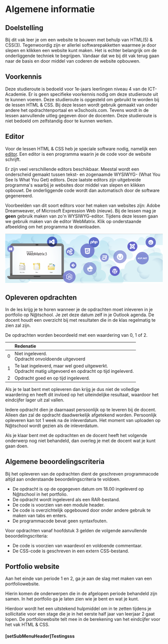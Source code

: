 # Algemene informatie

## Doelstelling
Bij dit vak leer je om een website te bouwen met behulp van HTML(5) & CSS(3). Tegenwoordig zijn er allerlei softwarepakketten waarmee je door slepen en klikken een website kunt maken. Het is echter belangrijk om de onderliggende techniek te begrijpen. Vandaar dat we bij dit vak terug gaan naar de basis en door middel van coderen de website opbouwen. 

## Voorkennis
Deze studieroute is bedoeld voor 1e-jaars leerlingen niveau 4 van de ICT-Academie. Er is geen specifieke voorkennis nodig om deze studieroute uit te kunnen voeren. Deze studieroute is opgesteld om gebruikt te worden bij de lessen HTML & CSS. Bij deze lessen wordt gebruik gemaakt van onder andere het opdrachtenportaal en w3schools.com. Tevens wordt in de lessen aanvullende uitleg gegeven door de docenten. Deze studieroute is niet bedoeld om zelfstandig door te kunnen werken.

## Editor
Voor de lessen HTML & CSS heb je speciale software nodig, namelijk een [editor](http://en.wikipedia.org/wiki/List_of_HTML_editors). Een editor is een programma waarin je de code voor de website schrijft.

Er zijn veel verschillende editors beschikbaar. Meestal wordt een onderscheid gemaakt tussen tekst- en zogenaamde WYSIWYG- (What You See Is What You Get) editors. Deze laatste editors zijn uitgebreide programma's waarbij je websites door middel van slepen en klikken opbouwt. De onderliggende code wordt dan automatisch door de software gegenereerd.

Voorbeelden van dit soort editors voor het maken van websites zijn: Adobe Dreamweaver, of Microsoft Expression Web (nieuw). Bij de lessen mag je **geen** gebruik maken van zo'n WYSIWYG-editor. Tijdens deze lessen gaan we gebruik maken van de editor WebMatrix.
Klik op onderstaande afbeelding om het programma te downloaden.

[<img src="../Afbeeldingen/Logo%20WebMatrix.png">](http://go.microsoft.com/fwlink/?LinkID=286266)

## Opleveren opdrachten
In de les krijg je te horen wanneer je de opdrachten moet inleveren in je portfolio op N@tschool. Je zet deze datum zelf in je Outlook agenda. De docent houdt een overzicht bij met resultaten die in de klas regelmatig te zien zal zijn.

De opdrachten worden beoordeeld met een waardering van 0, 1 of 2. 

<table><thead>
<tr>
<th></th>
<th align="left">Redenatie</th>
</tr>
</thead><tbody>
<tr>
<td>0</td>
<td align="left">Niet ingeleverd.    <br>Opdracht onvoldoende uitgevoerd</td>
</tr>
<tr>
<td>1</td>
<td align="left">Te laat ingeleverd, maar wel goed uitgewerkt.<br>Opdracht matig uitgevoerd en opdracht op tijd ingeleverd.</td>
</tr>
<tr>
<td>2</td>
<td align="left">Opdracht goed en op tijd ingeleverd.</td>
</tr>
</tbody></table>

Als je te laat bent met opleveren dan krijg je dus niet de volledige waardering en heeft dit invloed op het uiteindelijke resultaat, waardoor het eindcijfer lager uit zal vallen.

Iedere opdracht dien je daarnaast persoonlijk op te leveren bij de docent. Alleen dan zal de opdracht daadwerkelijk afgetekend worden. Persoonlijk opleveren kan tot 1 week na de inleverdatum. Het moment van uploaden op N@tschool wordt gezien als de inleverdatum.
 
Als je klaar bent met de opdrachten en de docent heeft het volgende onderwerp nog niet behandeld, dan overleg je met de docent wat je kunt gaan doen.

## Algemene beoordelingscriteria

Bij het opleveren van de opdrachten dient de geschreven programmacode altijd aan onderstaande beoordelingscriteria te voldoen.
*	De opdracht is op de opgegeven datum om 18.00 ingeleverd op N@tschool in het portfolio.
*	De opdracht wordt ingeleverd als een RAR-bestand.
*	De code is voorzien van een module header. 
*	De code is overzichtelijk opgebouwd door onder andere gebruik te maken van tabs en enters.
*   De programmacode bevat geen syntaxfouten.
 
Voor opdrachten vanaf hoofdstuk 3 gelden de volgende aanvullende beoordelingscriteria:
 
*	De code is voorzien van waardevol en voldoende commentaar.
*	De CSS-code is geschreven in een extern CSS-bestand.

## Portfolio website
Aan het einde van periode 1 en 2, ga je aan de slag met maken van een portfoliowebsite.

Hierin komen de onderwerpen die in de afgelopen periode behandeld zijn samen. In het portfolio ga je laten zien wie je bent en wat je kunt. 

Hierdoor wordt het een uitstekend hulpmiddel om in te zetten tijdens je sollicitatie voor een stage die je in het eerste half jaar van leerjaar 2 gaat lopen. De portfoliowebsite telt mee in de berekening van het eindcijfer voor het vak HTML & CSS. 


#### [setSubMenuHeader]Testingsss